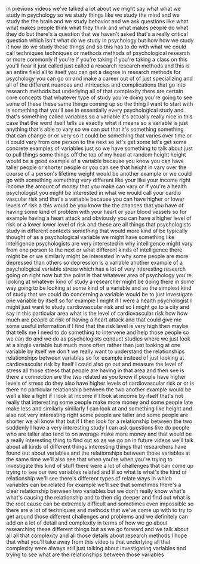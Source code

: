 in previous videos we've talked a lot about we might say what what we study in psychology so we study things like we study the mind and we study the the brain and we study behavior and we ask questions like what what makes people think what they think and what makes people do what they do but there's a question that we haven't asked that's a really critical question which isn't what do we study in psychology but how how we study it how do we study these things and so this has to do with what we could call techniques techniques or methods methods of psychological research or more commonly if you're if you're taking if you're taking a class on this you'll hear it just called just called a research research methods and this is an entire field all to itself you can get a degree in research methods for psychology you can go on and make a career out of of just specializing and all of the different nuances and intricacies and complications that go into research methods but underlying all of that complexity there are certain core concepts that whatever type of study you're doing you're going to see some of these these same things coming up so the thing I want to start with is something that you'll see in essentially every psychological study and that's something called variables so a variable it's actually really nice in this case that the word itself tells us exactly what it means so a variable is just anything that's able to vary so we can put that it's something something that can change or or very so it could be something that varies over time or it could vary from one person to the next so let's get some let's get some concrete examples of variables just so we have something to talk about just to pull things some things off the top of my head at random height height would be a good example of a variable because you know you can have taller people or shorter people or you can see that height in vary over the course of a person's lifetime weight would be another example or we could go with something something very different like your like your income right income the amount of money that you make can vary or if you're a health psychologist you might be interested in what we would call your cardio vascular risk and that's a variable because you can have higher or lower levels of risk a this would be you know the the chances that you have of having some kind of problem with your heart or your blood vessels so for example having a heart attack and obviously you can have a higher level of risk or a lower lower level of risk and these are all things that psychologists study in different contexts something that would more kind of be typically thought of as a psychological variable we might have something like intelligence psychologists are very interested in why intelligence might vary from one person to the next or what different kinds of intelligence there might be or we similarly might be interested in why some people are more depressed than others so depression is a variable another example of a psychological variable stress which has a lot of very interesting research going on right now but the point is that whatever area of psychology you're looking at whatever kind of study a researcher might be doing there in some way going to be looking at some kind of a variable and so the simplest kind of study that we could do concerning a variable would be to just investigate one variable by itself so for example I might if I were a health psychologist I might just want to study cardiovascular risk and so I might go to a city and say in this particular area what is the level of cardiovascular risk how how much are people at risk of having a heart attack and that could give me some useful information if I find that the risk level is very high then maybe that tells me I need to do something to intervene and help those people so we can do and we do as psychologists conduct studies where we just look at a single variable but much more often rather than just looking at one variable by itself we don't we really want to understand the relationships relationships between variables so for example instead of just looking at cardiovascular risk by itself I could also go out and measure the level of stress all those stress that people are having in that area and then see is there a connection are the two related as you know if people have higher levels of stress do they also have higher levels of cardiovascular risk or or is there no particular relationship between the two another example would be well a like a fight if I look at income if I look at income by itself that's not really that interesting some people make more money and some people late make less and similarly similarly I can look at and something like height and also not very interesting right some people are taller and some people are shorter we all know that but if I then look for a relationship between the two suddenly I have a very interesting study I can ask questions like do people who are taller also tend to on average make more money and that would be a really interesting thing to find out so as we go on in future videos we'll talk about all kinds of different things interesting things that researchers have found out about variables and the relationships between those variables at the same time we'll also see that when you're when you're trying to investigate this kind of stuff there were a lot of challenges that can come up trying to see our two variables related and if so what is what's the kind of relationship we'll see there's different types of relate ways in which variables can be related for example we'll see that sometimes there's a clear relationship between two variables but we don't really know what's what's causing the relationship and to then dig deeper and find out what is the root cause can be extremely difficult and sometimes even impossible so there are a lot of techniques and methods that we've come up with to try to get around those different challenges and problems and we definitely can add on a lot of detail and complexity in terms of how we go about researching these different things but as we go forward and we talk about all all that complexity and all those details about research methods I hope that what you'll take away from this video is that underlying all that complexity were always still just talking about investigating variables and trying to see what are the relationships between those variables